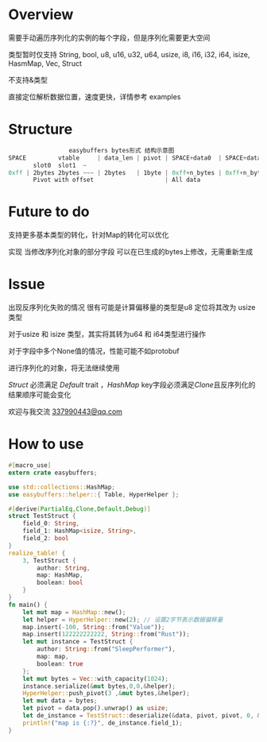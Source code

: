 # Overview

需要手动遍历序列化的实例的每个字段，但是序列化需要更大空间

类型暂时仅支持 String, bool, u8, u16, u32, u64, usize, i8, i16, i32, i64, isize, HasmMap, Vec, Struct

不支持&类型

直接定位解析数据位置，速度更快，详情参考 examples

# Structure

```rust
                 easybuffers bytes形式 结构示意图  
SPACE         vtable     | data_len | pivot | SPACE+data0  | SPACE+data1  | ~ |
       slot0  slot1  ~  
0xff | 2bytes 2bytes ~~~ | 2bytes   | 1byte | 0xff+n_bytes | 0xff+n_bytes | ~ |
       Pivot with offset                    | All data                        | 
```
# Future to do

支持更多基本类型的转化，针对Map的转化可以优化

实现 当修改序列化对象的部分字段 可以在已生成的bytes上修改，无需重新生成

# Issue

出现反序列化失败的情况 很有可能是计算偏移量的类型是u8 定位将其改为 usize 类型

对于usize 和 isize 类型，其实将其转为u64 和 i64类型进行操作

对于字段中多个None值的情况，性能可能不如protobuf

进行序列化的对象，将无法继续使用

*Struct* 必须满足 *Default* trait ，*HashMap* key字段必须满足*Clone*且反序列化的结果顺序可能会变化

欢迎与我交流 337990443@qq.com

# How to use

```rust
#[macro_use]
extern crate easybuffers;

use std::collections::HashMap;
use easybuffers::helper::{ Table, HyperHelper };

#[derive(PartialEq,Clone,Default,Debug)]
struct TestStruct {
    field_0: String,
    field_1: HashMap<isize, String>,
    field_2: bool
}
realize_table! {
    3, TestStruct { 
        author: String,
        map: HashMap,
        boolean: bool
    }
}
fn main() {
    let mut map = HashMap::new();
    let helper = HyperHelper::new(2); // 设置2字节表示数据偏移量
    map.insert(-100, String::from("Value"));
    map.insert(122222222222, String::from("Rust"));
    let mut instance = TestStruct {
        author: String::from("SleepPerformer"),
        map: map,
        boolean: true
    };
    let mut bytes = Vec::with_capacity(1024);
    instance.serialize(&mut bytes,0,0,&helper);
    HyperHelper::push_pivot(3 ,&mut bytes,&helper); 
    let mut data = bytes;
    let pivot = data.pop().unwrap() as usize;
    let de_instance = TestStruct::deserialize(&data, pivot, pivot, 0, &helper);
    println!("map is {:?}", de_instance.field_1);
}
```
